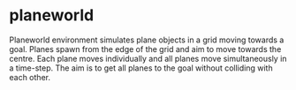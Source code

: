 # planeworld

Planeworld environment simulates plane objects in a grid moving towards a goal. Planes spawn from the edge of the grid and aim to move towards the centre. Each plane moves individually and all planes move simultaneously in a time-step. The aim is to get all planes to the goal without colliding with each other.
